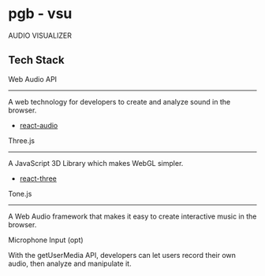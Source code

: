 # pgb - vsu

AUDIO VISUALIZER




## Tech Stack

Web Audio API
***
A web technology for developers to create and analyze sound in the browser.
* [react-audio](https://github.com/chrbala/react-audio)

Three.js
***
A JavaScript 3D Library which makes WebGL simpler.
* [react-three](https://github.com/Izzimach/react-three)

Tone.js
***
A Web Audio framework that makes it easy to create interactive music in the browser.

Microphone Input (opt)

With the getUserMedia API, developers can let users record their own audio, then analyze and manipulate it.
